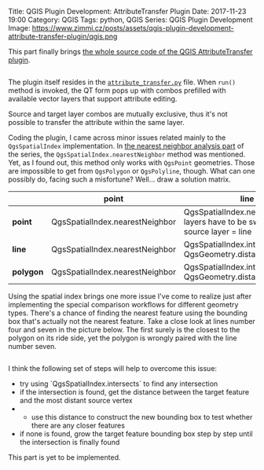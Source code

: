 Title: QGIS Plugin Development: AttributeTransfer Plugin
Date: 2017-11-23 19:00
Category: QGIS
Tags: python, QGIS
Series: QGIS Plugin Development
Image: https://www.zimmi.cz/posts/assets/qgis-plugin-development-attribute-transfer-plugin/qgis.png

This part finally brings [the whole source code of the QGIS AttributeTransfer plugin](https://github.com/zimmicz/qgis-attribute-transfer-plugin).

<div class="text-center"><img data-echo="/posts/assets/qgis-plugin-development-attribute-transfer-plugin/qgis.gif"/></div>

The plugin itself resides in the [`attribute_transfer.py`](https://github.com/zimmicz/qgis-attribute-transfer-plugin/blob/master/attribute_transfer.py) file. When `run()` method is invoked, the QT form pops up with combos prefilled with available vector layers that support attribute editing.

Source and target layer combos are mutually exclusive, thus it's not possible to transfer the attribute within the same layer.

Coding the plugin, I came across minor issues related mainly to the `QgsSpatialIndex` implementation. In [the nearest neighbor analysis part]({filename}../2017/qgis-plugin-development-finding-nearest-neighbors.md) of the series, the `QgsSpatialIndex.nearestNeighbor` method was mentioned. Yet, as I found out, this method only works with `QgsPoint` geometries. Those are impossible to get from `QgsPolygon` or `QgsPolyline`, though. What can one possibly do, facing such a misfortune? Well&hellip; draw a solution matrix.

|         | point                           | line                                                                                 | polygon                                                                                 |
|---------|---------------------------------|--------------------------------------------------------------------------------------|-----------------------------------------------------------------------------------------|
| **point**   | QgsSpatialIndex.nearestNeighbor | QgsSpatialIndex.nearestNeighbor; layers have to be switched, e.g. source layer = line | QgsSpatialIndex.nearestNeighbor; layers have to be switched, e.g. source layer = polygon |
| **line**    | QgsSpatialIndex.nearestNeighbor | QgsSpatialIndex.intersects with QgsGeometry.distance                                  | QgsSpatialIndex.intersects with QgsGeometry.distance                                     |
| **polygon** | QgsSpatialIndex.nearestNeighbor | QgsSpatialIndex.intersects with QgsGeometry.distance                                  | QgsSpatialIndex.intersects with QgsGeometry.distance                                     |

Using the spatial index brings one more issue I've come to realize just after implementing the special comparison workflows for different geometry types. There's a chance of finding the nearest feature using the bounding box that's actually not the nearest feature. Take a close look at lines number four and seven in the picture below. The first surely is the closest to the polygon on its ride side, yet the polygon is wrongly paired with the line number seven.

<div class="text-center"><img data-echo="/posts/assets/qgis-plugin-development-attribute-transfer-plugin/qgis.png"/></div>

I think the following set of steps will help to overcome this issue:

<ul>
    <li>try using `QgsSpatialIndex.intersects` to find any intersection</li>
    <li>if the intersection is found, get the distance between the target feature and the most distant source vertex</li>
    <li>
        <ul>
            <li>use this distance to construct the new bounding box to test whether there are any closer features</li>
        </ul>
    </li>
    <li>if none is found, grow the target feature bounding box step by step until the intersection is finally found</li>
</ul>

This part is yet to be implemented.
